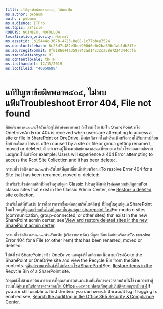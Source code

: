 ```yaml
---
title: แก้ปัญหาข้อผิดพลาด๔๐๔, ไม่พบแฟ้ม
ms.author: pebaum
author: pebaum
ms.audience: ITPro
ms.topic: article
ROBOTS: NOINDEX, NOFOLLOW
localization_priority: Normal
ms.assetid: 1b15444c-367b-4523-8e08-1c77bbea7524
ms.openlocfilehash: 6c23d7c482e3beb900d6e0e2ba596c1ab1db8d7e
ms.sourcegitcommit: 0f0186044a3597e42ad14c32ca58e7224344dcfa
ms.translationtype: MT
ms.contentlocale: th-TH
ms.lasthandoff: 12/15/2019
ms.locfileid: "40050688"
---
```

# <a name="troubleshoot-error-404-file-not-found"></a><span data-ttu-id="791fb-102">แก้ปัญหาข้อผิดพลาด๔๐๔, ไม่พบแฟ้ม</span><span class="sxs-lookup"><span data-stu-id="791fb-102">Troubleshoot Error 404, File not found</span></span>

<span data-ttu-id="791fb-103">มีข้อผิดพลาด๔๐๔จะได้รับเมื่อผู้ใช้กำลังพยายามเข้าถึงไซต์หรือแฟ้มใน SharePoint หรือ OneDrive</span><span class="sxs-lookup"><span data-stu-id="791fb-103">An Error 404 is received when users are attempting to access a site or file in SharePoint or OneDrive.</span></span> <span data-ttu-id="791fb-104">ซึ่งมักเกิดจากไซต์หรือแฟ้มหรือกลุ่มได้รับการเปลี่ยนชื่อย้ายหรือลบ</span><span class="sxs-lookup"><span data-stu-id="791fb-104">This is often caused by a site or file or group getting renamed, moved or deleted.</span></span> <span data-ttu-id="791fb-105">ตัวอย่างเช่นผู้ใช้จะพบข้อผิดพลาด๔๐๔ที่พยายามเข้าถึงไซต์คอลเลกชันรากและถูกลบไปแล้ว</span><span class="sxs-lookup"><span data-stu-id="791fb-105">For example: Users will experience a 404 Error attempting to access the Root Site Collection and it has been deleted.</span></span>

<span data-ttu-id="791fb-106">การแก้ไขข้อผิดพลาด๔๐๔สำหรับไซต์ที่ถูกเปลี่ยนชื่อย้ายหรือลบ:</span><span class="sxs-lookup"><span data-stu-id="791fb-106">To resolve Error 404 for a Site that has been renamed, moved or deleted:</span></span>

<span data-ttu-id="791fb-107">สำหรับเว็บไซต์คลาสสิกที่มีอยู่ในศูนย์ดูแล Classic โปรดดูที่[คืนค่าไซต์คอลเลกชันที่ถูกลบ](https://docs.microsoft.com/sharepoint/restore-deleted-site-collection)</span><span class="sxs-lookup"><span data-stu-id="791fb-107">For classic sites that exist in the Classic Admin Center, see [Restore a deleted site collection](https://docs.microsoft.com/sharepoint/restore-deleted-site-collection).</span></span>


<span data-ttu-id="791fb-108">สำหรับไซต์ที่ทันสมัย (การสื่อสารการเชื่อมต่อกลุ่มหรือไซต์อื่นๆ) ที่มีอยู่ในศูนย์ดูแล SharePoint ใหม่โปรดดูที่[ดูและเรียกคืนไซต์ที่ถูกลบในศูนย์ดูแล sharepoint ใหม่](https://docs.microsoft.com/sharepoint/restore-deleted-site-collection)</span><span class="sxs-lookup"><span data-stu-id="791fb-108">For modern sites (communication, group-connected, or other sites) that exist in the new SharePoint admin center, see [View and restore deleted sites in the new SharePoint admin center](https://docs.microsoft.com/sharepoint/restore-deleted-site-collection).</span></span>

<span data-ttu-id="791fb-109">การแก้ไขข้อผิดพลาด๔๐๔สำหรับแฟ้ม (หรือรายการอื่น) ที่ถูกเปลี่ยนชื่อย้ายหรือลบ:</span><span class="sxs-lookup"><span data-stu-id="791fb-109">To resolve Error 404 for a File (or other item) that has been renamed, moved or deleted:</span></span>

<span data-ttu-id="791fb-110">ไปยังไซต์ SharePoint หรือ OneDrive และดูถังรีไซเคิลจากเนื้อหาของไซต์</span><span class="sxs-lookup"><span data-stu-id="791fb-110">Go to the SharePoint or OneDrive site and view the Recycle Bin from the Site contents.</span></span> <span data-ttu-id="791fb-111">ดู[คืนค่ารายการในถังรีไซเคิลของไซต์ SharePoint](https://support.office.com/article/Restore-items-in-the-Recycle-Bin-of-a-SharePoint-site-6df466b6-55f2-4898-8d6e-c0dff851a0be#ID0EAADAAA=Online)</span><span class="sxs-lookup"><span data-stu-id="791fb-111">See, [Restore items in the Recycle Bin of a SharePoint site](https://support.office.com/article/Restore-items-in-the-Recycle-Bin-of-a-SharePoint-site-6df466b6-55f2-4898-8d6e-c0dff851a0be#ID0EAADAAA=Online).</span></span>

<span data-ttu-id="791fb-112">ถ้าคุณยังไม่สามารถค้นหารายการที่คุณสามารถค้นหาแฟ้มบันทึกการตรวจสอบถ้าเปิดใช้งานการเข้าสู่ระบบให้[ค้นหาบันทึกการตรวจสอบใน Office ๓๖๕ความปลอดภัยศูนย์ปฏิบัติตามกฎระเบียบ &](https://docs.microsoft.com/office365/securitycompliance/search-the-audit-log-in-security-and-compliance?redirectSourcePath=%252fclient%252fsearch-the-audit-log-in-the-office-365-security-compliance-center-0d4d0f35-390b-4518-800e-0c7ec95e946c)</span><span class="sxs-lookup"><span data-stu-id="791fb-112">If you are still unable to find the item you can search the audit log if logging is enabled see, [Search the audit log in the Office 365 Security & Compliance Center](https://docs.microsoft.com/office365/securitycompliance/search-the-audit-log-in-security-and-compliance?redirectSourcePath=%252fclient%252fsearch-the-audit-log-in-the-office-365-security-compliance-center-0d4d0f35-390b-4518-800e-0c7ec95e946c).</span></span>
